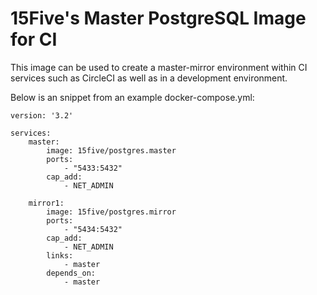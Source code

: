 # 15Five's Master PostgreSQL Image for CI

This image can be used to create a master-mirror environment
within CI services such as CircleCI as well as in a development
environment.

Below is an snippet from an example docker-compose.yml:

    version: '3.2'

    services:
        master:
            image: 15five/postgres.master
            ports:
                - "5433:5432"
            cap_add:
                - NET_ADMIN

        mirror1:
            image: 15five/postgres.mirror
            ports:
                - "5434:5432"
            cap_add:
                - NET_ADMIN
            links:
                - master
            depends_on:
                - master

